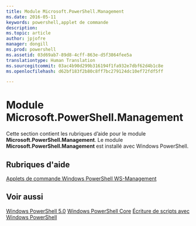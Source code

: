 ```yaml
---
title: Module Microsoft.PowerShell.Management
ms.date: 2016-05-11
keywords: powershell,applet de commande
description: 
ms.topic: article
author: jpjofre
manager: dongill
ms.prod: powershell
ms.assetid: 03d69ab7-89d8-4cff-863e-d5f3864fee5a
translationtype: Human Translation
ms.sourcegitcommit: 03ac4b90d299b316194f1fa932e7dbf62d4b1c8e
ms.openlocfilehash: d62bf183f2b80c8ff7bc279124dc10ef72fdf5ff

---
```


# Module Microsoft.PowerShell.Management
Cette section contient les rubriques d’aide pour le module **Microsoft.PowerShell.Management**. Le module **Microsoft.PowerShell.Management** est installé avec Windows PowerShell.

## Rubriques d'aide
[Applets de commande Windows PowerShell WS-Management](http://go.microsoft.com/fwlink/?LinkID=245862)

## Voir aussi
[Windows PowerShell 5.0](Windows-PowerShell-5.0.md)
[Windows PowerShell Core](https://technet.microsoft.com/en-us/library/4b75f1e4-f327-48f3-92ab-bf5435094d41)
[Écriture de scripts avec Windows PowerShell](../../getting-started/fundamental/Scripting-with-Windows-PowerShell.md)




<!--HONumber=Aug16_HO3-->



